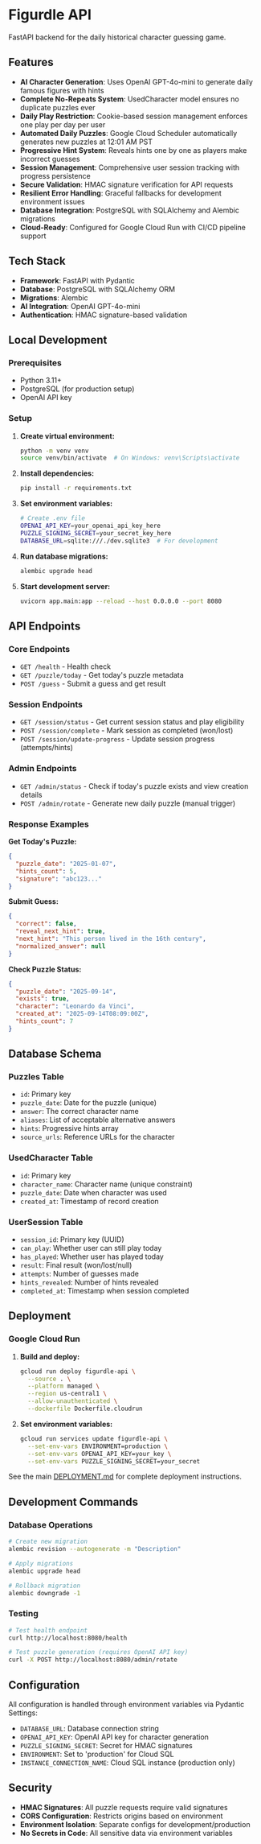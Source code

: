 # Figurdle API

FastAPI backend for the daily historical character guessing game.

## Features

- **AI Character Generation**: Uses OpenAI GPT-4o-mini to generate daily famous figures with hints
- **Complete No-Repeats System**: UsedCharacter model ensures no duplicate puzzles ever
- **Daily Play Restriction**: Cookie-based session management enforces one play per day per user
- **Automated Daily Puzzles**: Google Cloud Scheduler automatically generates new puzzles at 12:01 AM PST
- **Progressive Hint System**: Reveals hints one by one as players make incorrect guesses
- **Session Management**: Comprehensive user session tracking with progress persistence
- **Secure Validation**: HMAC signature verification for API requests
- **Resilient Error Handling**: Graceful fallbacks for development environment issues
- **Database Integration**: PostgreSQL with SQLAlchemy and Alembic migrations
- **Cloud-Ready**: Configured for Google Cloud Run with CI/CD pipeline support

## Tech Stack

- **Framework**: FastAPI with Pydantic
- **Database**: PostgreSQL with SQLAlchemy ORM
- **Migrations**: Alembic
- **AI Integration**: OpenAI GPT-4o-mini
- **Authentication**: HMAC signature-based validation

## Local Development

### Prerequisites

- Python 3.11+
- PostgreSQL (for production setup)
- OpenAI API key

### Setup

1. **Create virtual environment:**
   ```bash
   python -m venv venv
   source venv/bin/activate  # On Windows: venv\Scripts\activate
   ```

2. **Install dependencies:**
   ```bash
   pip install -r requirements.txt
   ```

3. **Set environment variables:**
   ```bash
   # Create .env file
   OPENAI_API_KEY=your_openai_api_key_here
   PUZZLE_SIGNING_SECRET=your_secret_key_here
   DATABASE_URL=sqlite:///./dev.sqlite3  # For development
   ```

4. **Run database migrations:**
   ```bash
   alembic upgrade head
   ```

5. **Start development server:**
   ```bash
   uvicorn app.main:app --reload --host 0.0.0.0 --port 8080
   ```

## API Endpoints

### Core Endpoints

- `GET /health` - Health check
- `GET /puzzle/today` - Get today's puzzle metadata
- `POST /guess` - Submit a guess and get result

### Session Endpoints

- `GET /session/status` - Get current session status and play eligibility
- `POST /session/complete` - Mark session as completed (won/lost)
- `POST /session/update-progress` - Update session progress (attempts/hints)

### Admin Endpoints

- `GET /admin/status` - Check if today's puzzle exists and view creation details
- `POST /admin/rotate` - Generate new daily puzzle (manual trigger)

### Response Examples

**Get Today's Puzzle:**
```json
{
  "puzzle_date": "2025-01-07",
  "hints_count": 5,
  "signature": "abc123..."
}
```

**Submit Guess:**
```json
{
  "correct": false,
  "reveal_next_hint": true,
  "next_hint": "This person lived in the 16th century",
  "normalized_answer": null
}
```

**Check Puzzle Status:**
```json
{
  "puzzle_date": "2025-09-14",
  "exists": true,
  "character": "Leonardo da Vinci",
  "created_at": "2025-09-14T08:09:00Z",
  "hints_count": 7
}
```

## Database Schema

### Puzzles Table
- `id`: Primary key
- `puzzle_date`: Date for the puzzle (unique)
- `answer`: The correct character name
- `aliases`: List of acceptable alternative answers
- `hints`: Progressive hints array
- `source_urls`: Reference URLs for the character

### UsedCharacter Table
- `id`: Primary key
- `character_name`: Character name (unique constraint)
- `puzzle_date`: Date when character was used
- `created_at`: Timestamp of record creation

### UserSession Table
- `session_id`: Primary key (UUID)
- `can_play`: Whether user can still play today
- `has_played`: Whether user has played today
- `result`: Final result (won/lost/null)
- `attempts`: Number of guesses made
- `hints_revealed`: Number of hints revealed
- `completed_at`: Timestamp when session completed

## Deployment

### Google Cloud Run

1. **Build and deploy:**
   ```bash
   gcloud run deploy figurdle-api \
     --source . \
     --platform managed \
     --region us-central1 \
     --allow-unauthenticated \
     --dockerfile Dockerfile.cloudrun
   ```

2. **Set environment variables:**
   ```bash
   gcloud run services update figurdle-api \
     --set-env-vars ENVIRONMENT=production \
     --set-env-vars OPENAI_API_KEY=your_key \
     --set-env-vars PUZZLE_SIGNING_SECRET=your_secret
   ```

See the main [DEPLOYMENT.md](../../DEPLOYMENT.md) for complete deployment instructions.

## Development Commands

### Database Operations

```bash
# Create new migration
alembic revision --autogenerate -m "Description"

# Apply migrations
alembic upgrade head

# Rollback migration
alembic downgrade -1
```

### Testing

```bash
# Test health endpoint
curl http://localhost:8080/health

# Test puzzle generation (requires OpenAI API key)
curl -X POST http://localhost:8080/admin/rotate
```

## Configuration

All configuration is handled through environment variables via Pydantic Settings:

- `DATABASE_URL`: Database connection string
- `OPENAI_API_KEY`: OpenAI API key for character generation
- `PUZZLE_SIGNING_SECRET`: Secret for HMAC signatures
- `ENVIRONMENT`: Set to 'production' for Cloud SQL
- `INSTANCE_CONNECTION_NAME`: Cloud SQL instance (production only)

## Security

- **HMAC Signatures**: All puzzle requests require valid signatures
- **CORS Configuration**: Restricts origins based on environment
- **Environment Isolation**: Separate configs for development/production
- **No Secrets in Code**: All sensitive data via environment variables